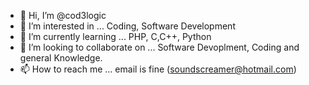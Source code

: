 - 👋 Hi, I’m @cod3logic
- 👀 I’m interested in ... Coding, Software Development
- 🌱 I’m currently learning ... PHP, C,C++, Python
- 💞️ I’m looking to collaborate on ... Software Devoplment, Coding and general Knowledge.
- 📫 How to reach me ... email is fine (soundscreamer@hotmail.com)

<!---
cod3logic/cod3logic is a ✨ special ✨ repository because its `README.md` (this file) appears on your GitHub profile.
You can click the Preview link to take a look at your changes.
--->
